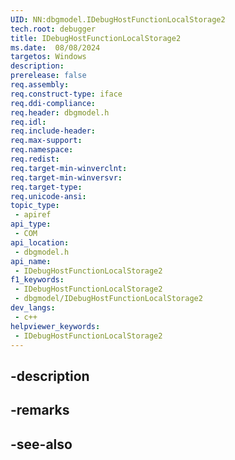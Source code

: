 ```yaml
---
UID: NN:dbgmodel.IDebugHostFunctionLocalStorage2
tech.root: debugger
title: IDebugHostFunctionLocalStorage2
ms.date:  08/08/2024
targetos: Windows
description: 
prerelease: false
req.assembly: 
req.construct-type: iface
req.ddi-compliance: 
req.header: dbgmodel.h
req.idl: 
req.include-header: 
req.max-support: 
req.namespace: 
req.redist: 
req.target-min-winverclnt: 
req.target-min-winversvr: 
req.target-type: 
req.unicode-ansi: 
topic_type:
 - apiref
api_type:
 - COM
api_location:
 - dbgmodel.h
api_name:
 - IDebugHostFunctionLocalStorage2
f1_keywords:
 - IDebugHostFunctionLocalStorage2
 - dbgmodel/IDebugHostFunctionLocalStorage2
dev_langs:
 - c++
helpviewer_keywords:
 - IDebugHostFunctionLocalStorage2
---
```


## -description

## -remarks

## -see-also

